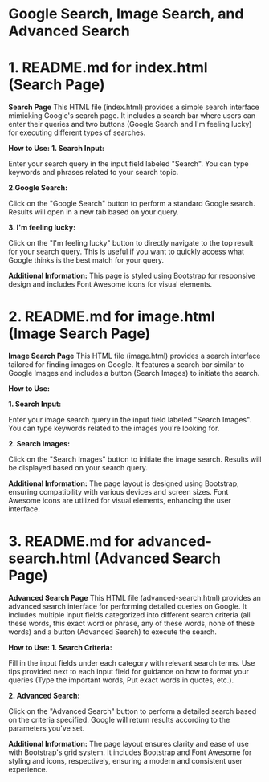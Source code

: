 # Google Search, Image Search, and Advanced Search
# 1. README.md for index.html (Search Page)
**Search Page**
This HTML file (index.html) provides a simple search interface mimicking Google's search page. It includes a search bar where users can enter their queries and two buttons (Google Search and I'm feeling lucky) for executing different types of searches.

**How to Use:**
  **1. Search Input:**

Enter your search query in the input field labeled "Search".
You can type keywords and phrases related to your search topic.

  **2.Google Search:**

Click on the "Google Search" button to perform a standard Google search.
Results will open in a new tab based on your query.

  **3. I'm feeling lucky:**

Click on the "I'm feeling lucky" button to directly navigate to the top result for your search query.
This is useful if you want to quickly access what Google thinks is the best match for your query.

**Additional Information:**
This page is styled using Bootstrap for responsive design and includes Font Awesome icons for visual elements.

# 2. README.md for image.html (Image Search Page)

**Image Search Page**
This HTML file (image.html) provides a search interface tailored for finding images on Google. It features a search bar similar to Google Images and includes a button (Search Images) to initiate the search.

**How to Use:**

  **1. Search Input:**

Enter your image search query in the input field labeled "Search Images".
You can type keywords related to the images you're looking for.

  **2. Search Images:**

Click on the "Search Images" button to initiate the image search.
Results will be displayed based on your search query.

**Additional Information:**
The page layout is designed using Bootstrap, ensuring compatibility with various devices and screen sizes.
Font Awesome icons are utilized for visual elements, enhancing the user interface.

# 3. README.md for advanced-search.html (Advanced Search Page)

**Advanced Search Page**
This HTML file (advanced-search.html) provides an advanced search interface for performing detailed queries on Google. It includes multiple input fields categorized into different search criteria (all these words, this exact word or phrase, any of these words, none of these words) and a button (Advanced Search) to execute the search.

**How to Use:**
  **1. Search Criteria:**

Fill in the input fields under each category with relevant search terms.
Use tips provided next to each input field for guidance on how to format your queries (Type the important words, Put exact words in quotes, etc.).

  **2. Advanced Search:**

Click on the "Advanced Search" button to perform a detailed search based on the criteria specified.
Google will return results according to the parameters you've set.

**Additional Information:**
The page layout ensures clarity and ease of use with Bootstrap's grid system.
It includes Bootstrap and Font Awesome for styling and icons, respectively, ensuring a modern and consistent user experience.

